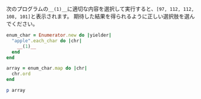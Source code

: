 次のプログラムの`__(1)__`に適切な内容を選択して実行すると、`[97, 112, 112, 108, 101]`と表示されます。
期待した結果を得られるように正しい選択肢を選んでください。

```ruby
enum_char = Enumerator.new do |yielder|
  "apple".each_char do |chr|
    __(1)__
  end
end

array = enum_char.map do |chr|
  chr.ord
end

p array
```
